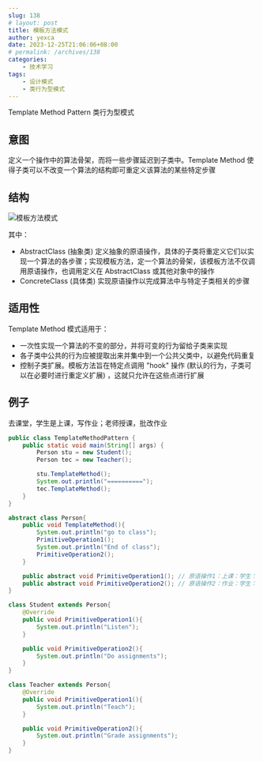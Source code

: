 ```yaml
---
slug: 138
# layout: post
title: 模板方法模式
author: yexca
date: 2023-12-25T21:06:06+08:00
# permalink: /archives/138
categories:
    - 技术学习
tags:
    - 设计模式
    - 类行为型模式
---
```


Template Method Pattern 类行为型模式

## 意图

定义一个操作中的算法骨架，而将一些步骤延迟到子类中。Template Method 使得子类可以不改变一个算法的结构即可重定义该算法的某些特定步骤

## 结构

![模板方法模式](https://cdn.jsdelivr.net/gh/yexca/picx-images-hosting@master/2023/03-设计模式/模板方法模式.4dw8tl49uuq0.webp)

其中：

* AbstractClass (抽象类) 定义抽象的原语操作，具体的子类将重定义它们以实现一个算法的各步骤；实现模板方法，定一个算法的骨架，该模板方法不仅调用原语操作，也调用定义在 AbstractClass 或其他对象中的操作
* ConcreteClass (具体类) 实现原语操作以完成算法中与特定子类相关的步骤

## 适用性

Template Method 模式适用于：

* 一次性实现一个算法的不变的部分，并将可变的行为留给子类来实现
* 各子类中公共的行为应被提取出来并集中到一个公共父类中，以避免代码重复
* 控制子类扩展。模板方法旨在特定点调用 "hook" 操作 (默认的行为，子类可以在必要时进行重定义扩展) ，这就只允许在这些点进行扩展

## 例子

去课堂，学生是上课，写作业；老师授课，批改作业

```java
public class TemplateMethodPattern {
    public static void main(String[] args) {
        Person stu = new Student();
        Person tec = new Teacher();

        stu.TemplateMethod();
        System.out.println("==========");
        tec.TemplateMethod();
    }
}

abstract class Person{
    public void TemplateMethod(){
        System.out.println("go to class");
        PrimitiveOperation1();
        System.out.println("End of class");
        PrimitiveOperation2();
    }

    public abstract void PrimitiveOperation1(); // 原语操作1：上课：学生：听课；老师：讲课
    public abstract void PrimitiveOperation2(); // 原语操作2：作业：学生：做作业；老师：改作业
}

class Student extends Person{
    @Override
    public void PrimitiveOperation1(){
        System.out.println("Listen");
    }

    public void PrimitiveOperation2(){
        System.out.println("Do assignments");
    }
}

class Teacher extends Person{
    @Override
    public void PrimitiveOperation1(){
        System.out.println("Teach");
    }

    public void PrimitiveOperation2(){
        System.out.println("Grade assignments");
    }
}
```

